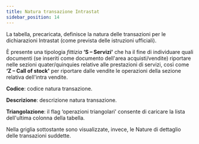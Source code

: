 ```yaml
---
title: Natura transazione Intrastat
sidebar_position: 14
---
```


La tabella, precaricata, definisce la natura delle transazioni per le dichiarazioni Intrastat (come prevista delle istruzioni ufficiali).

È presente una tipologia *fittizia* **‘S – Servizi'** che ha il fine di individuare quali documenti (se inseriti come documento dell'area acquisti/vendite) riportare nelle sezioni quater/quinquies relative alle prestazioni di servizi, così come **‘Z – Call of stock'** per riportare dalle vendite le operazioni della sezione relativa dell'intra vendite.

**Codice**: codice natura transazione.

**Descrizione**: descrizione natura transazione.

**Triangolazione**: il flag ‘operazioni triangolari' consente di caricare la lista dell'ultima colonna della tabella.

Nella griglia sottostante sono visualizzate, invece, le Nature di dettaglio delle transazioni suddette.




